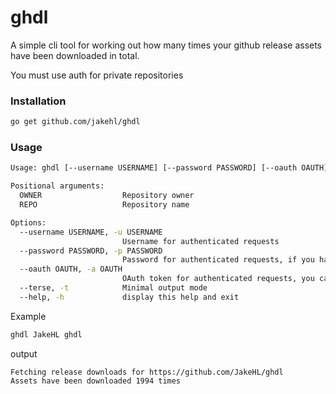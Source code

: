 # ghdl
A simple cli tool for working out how many times your github release assets have been downloaded in total.

You must use auth for private repositories

### Installation
```bash
go get github.com/jakehl/ghdl
```

### Usage

```bash
Usage: ghdl [--username USERNAME] [--password PASSWORD] [--oauth OAUTH] [--terse] OWNER REPO

Positional arguments:
  OWNER                  Repository owner
  REPO                   Repository name

Options:
  --username USERNAME, -u USERNAME
                         Username for authenticated requests
  --password PASSWORD, -p PASSWORD
                         Password for authenticated requests, if you have 2fa, use a Personal Access Token
  --oauth OAUTH, -a OAUTH
                         OAuth token for authenticated requests, you can also use a Personal Access Token
  --terse, -t            Minimal output mode
  --help, -h             display this help and exit
```
Example
```bash
ghdl JakeHL ghdl
```
output
```
Fetching release downloads for https://github.com/JakeHL/ghdl
Assets have been downloaded 1994 times
```

